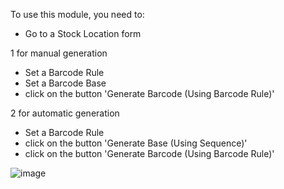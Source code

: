 To use this module, you need to:

- Go to a Stock Location form

1 for manual generation  
- Set a Barcode Rule
- Set a Barcode Base
- click on the button 'Generate Barcode (Using Barcode Rule)'

2 for automatic generation  
- Set a Barcode Rule
- click on the button 'Generate Base (Using Sequence)'
- click on the button 'Generate Barcode (Using Barcode Rule)'

![image](/barcodes_generator/static/description/stock_location_sequence_generation.png)
